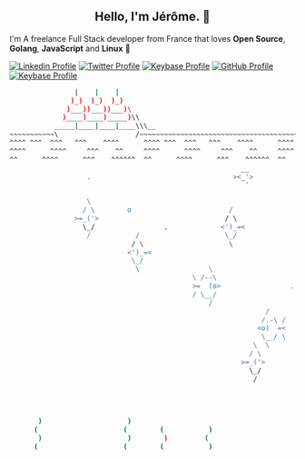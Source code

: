 <h2 align="center">Hello, I'm Jérôme. 👋</h2>

I'm A freelance Full Stack developer from France that loves **Open Source**, **Golang**, **JavaScript** and **Linux** 🐧

[![Linkedin Profile](https://img.shields.io/badge/-Jerome%20Pogeant-blue?style=flat-square&logo=Linkedin&logoColor=white&link=https://www.linkedin.com/in/jeromepogeant)](https://www.linkedin.com/in/jeromepogeant)
[![Twitter Profile](https://img.shields.io/badge/-Jerome%20Pogeant-1da1f2?style=flat-square&logo=Twitter&logoColor=white&link=https://twitter.com/jeromepogeant)](https://twitter.com/jeromepogeant)
[![Keybase Profile](https://img.shields.io/badge/-jerome1337-262626?style=flat-square&logo=Keybase&logoColor=ff6f21&link=https://keybase.io/jerome1337)](https://keybase.io/jerome1337)
[![GitHub Profile](https://img.shields.io/badge/-Jerome1337-24292e?style=flat-square&logo=Github&logoColor=white&link=https://github.com/Jerome1337)](https://github.com/Jerome1337)
[![Keybase Profile](https://img.shields.io/keybase/pgp/jerome1337?style=flat-square)](https://keybase.io/jerome1337)

```sh
                |    |    |
               )_)  )_)  )_)
              )___))___))___)\
             )____)____)_____)\\
           _____|____|____|____\\\__
~~~~~~~~~~~\                   /~~~~~~~~~~~~~~~~~~~~~~~~~~~~~~~~~~~~~~~~~~~~~~~~~~~~~~~~~~~~~~~~~~~~~~~~~~~~~~~~~~~~~~~~~
^^^^ ^^^  ^^^   ^^^    ^^^^      ^^^^ ^^^  ^^^   ^^^    ^^^^      ^^^^ ^^^  ^^^   ^^^    ^^^^      ^^^^ ^^^  ^^ ^    ^^^
^^^^      ^^^^     ^^^    ^^     ^^^^      ^^^^     ^^^    ^^     ^^^^      ^^^^     ^^^    ^^     ^^^^   ^^^  ^^ ^ ^^^
^^      ^^^^      ^^^    ^^^^^^  ^^      ^^^^      ^^^    ^^^^^^  ^^      ^^^^      ^^^    ^^^^^^  ^^      ^^   ^^    ^^^
                                                         __               __
                   .                                   ><_'>             <'_><
                                                          '               `

                   \                                                     /
                  / \        o                        /                 /--\ /
                >=_('>                               / \               <o)  =<
                  \_/                 .             <')_=<              \__/ \       /,
                   /           /                     \_/                 \          <')=<
                              / \                     \                              \`
                             <')_=<
                              \_/
                               \                 \
                                             \ /--\
                                             >=  (o>                 .
                                             / \__/
                                                 /
                                                               /
                                                              /.-\ /
                                                             <o)  =<
                                                              \__/ \
                                                            \  \                            T~~
                                                           / \                              |
                                                         >=_('>                            /^\
                                                           \_/                            /   \
                                                            /                 _   _   _  /     \  _   _   _
                                                                             [ ]_[ ]_[ ]/ _   _ \[ ]_[ ]_[ ]
                                                                             |_=__-_ =_|_[ ]_[ ]_|_=-___-__|
                                                                              | _- =  | =_ = _    |= _=   |
                                                                              |= ([]  |- = _ =    |_-=_[] |     (
       )                     )                                              ( | = )   |= - ___    | =_ =  |(     )
      (                     (        (           )                           )|= ([]- |-  /| |\   |=_ =[] | )   (
       )                     )        )         (                           ( |-  )   | =| | | |  |- = -  |(     )
      (                     (        (           )                           )|__(____|__|_|_|_|__|_______| )   (
```
